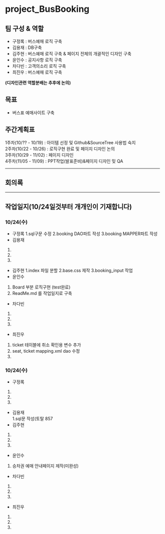 **project_BusBooking**
======================  


팀 구성 & 역할 
--------------------------

* 구정록 : 버스예매 로직 구축
* 김용재 : DB구축 
* 김주현 : 버스예매 로직 구축 & 페이지 전체의 개괄적인 디자인 구축
* 윤인수 : 공지사항 로직 구축
* 차다빈 : 고객의소리 로직 구축
* 최진우 : 버스예매 로직 구축

**(디자인관련 역할분배는 추후에 논의)**


  

목표
----
* 버스표 예매사이트 구축


주간계획표
---------
1주차(10/?? - 10/19) : 아이템 선정 및 Github&SourceTree 사용법 숙지  
2주차(10/22 - 10/26) : 로직구현 완료 및 페이지 디자인 논의  
3주차(10/29 - 11/02) : 페이지 디자인  
4주차(11/05 - 11/09) : PPT작업(발표준비)&페이지 디자인 밎 QA  


* * *
회의록
-----

* * *
작업일지(10/24일것부터 개개인이 기재합니다)
-------
### **10/24(수)**


  * 구정록
   1.sql구문 수정
   2.booking DAO파트 작성
   3.booking MAPPER파트 작성
  * 김용재
   1.
   2.
   3.
  * 김주현
   1.index 파일 분할 
   2.base.css 제작 
   3.booking_input 작업 
  * 윤인수
   1. Board 부분 로직구현 (test완료)
   2. ReadMe.md 를 작업일지로 구축
  * 차다빈
   1.
   2.
   3.    
  * 최진우
   1. ticket 테이블에 취소 확인용 변수 추가
   2. seat, ticket mapping.xml dao 수정
   3.
    
    
### **10/24(수)**


  * 구정록  
   1.  
   2.  
   3.  
  * 김용재  
   1.sql문 작성(토탈 857  
  * 김주현  
   1.  
   2.  
   3.  
  * 윤인수  
   1. 승차권 예매 안내페이지 제작(미완성)  
  * 차다빈  
   1.  
   2.  
   3.      
  * 최진우  
   1.  
   2. 
   3.
    
